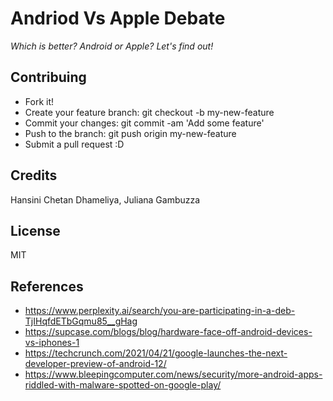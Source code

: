 # Andriod Vs Apple Debate
*Which is better? Android or Apple? Let's find out!*

## Contribuing
- Fork it!
- Create your feature branch: git checkout -b my-new-feature
- Commit your changes: git commit -am 'Add some feature'
- Push to the branch: git push origin my-new-feature
- Submit a pull request :D

## Credits
Hansini Chetan Dhameliya, Juliana Gambuzza

## License

MIT

## References

- https://www.perplexity.ai/search/you-are-participating-in-a-deb-TjIHqfdETbGqmu85__gHag
- https://supcase.com/blogs/blog/hardware-face-off-android-devices-vs-iphones-1
- https://techcrunch.com/2021/04/21/google-launches-the-next-developer-preview-of-android-12/
- https://www.bleepingcomputer.com/news/security/more-android-apps-riddled-with-malware-spotted-on-google-play/
